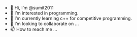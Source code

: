 - 👋 Hi, I’m @sumit2011
- 👀 I’m interested in programming.
- 🌱 I’m currently learning c++ for competitive programming.
- 💞️ I’m looking to collaborate on ...
- 📫 How to reach me ...

<!---
sumit2011/sumit2011 is a ✨ special ✨ repository because its `README.md` (this file) appears on your GitHub profile.
You can click the Preview link to take a look at your changes.
--->
